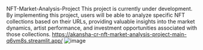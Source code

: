 NFT-Market-Analysis-Project
This project is currently under development.
By implementing this project, users will be able to analyze specific NFT collections based on their URLs, providing valuable insights into the market dynamics, artist performance, and investment opportunities associated with those collections.
https://akansha-cr-nft-market-analysis-project-main-q6vm8s.streamlit.app/
![image](https://github.com/Akansha-cr/NFT-Market-Analysis-Project/assets/73830381/95ba7253-fa90-4216-a258-5a42f216e818)
